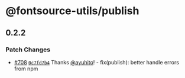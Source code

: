 # @fontsource-utils/publish

## 0.2.2

### Patch Changes

- [#708](https://github.com/fontsource/fontsource/pull/708) [`0c7fd7b4`](https://github.com/fontsource/fontsource/commit/0c7fd7b4d688c079cc1ffeccc6ab797a95f69f68) Thanks [@ayuhito](https://github.com/ayuhito)! - fix(publish): better handle errors from npm
